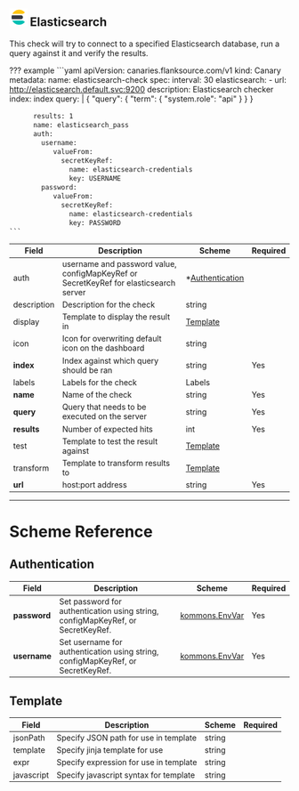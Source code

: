 ## <img src='https://raw.githubusercontent.com/flanksource/flanksource-ui/main/src/icons/elasticsearch.svg' style='height: 32px'/> Elasticsearch

This check will try to connect to a specified Elasticsearch database, run a query against it and verify the results.

??? example
    ```yaml
    apiVersion: canaries.flanksource.com/v1
    kind: Canary
    metadata:
      name: elasticsearch-check
    spec:
      interval: 30
      elasticsearch:
        - url: http://elasticsearch.default.svc:9200
          description: Elasticsearch checker
          index: index
          query: |
            {
            "query": {
                "term": {
                "system.role": "api"
                }
            }
            }
            
          results: 1
          name: elasticsearch_pass
          auth:
            username: 
               valueFrom: 
                 secretKeyRef:
                   name: elasticsearch-credentials
                   key: USERNAME
            password: 
               valueFrom: 
                 secretKeyRef:
                   name: elasticsearch-credentials
                   key: PASSWORD
    ```


| Field | Description | Scheme | Required |
| ----- | ----------- | ------ | -------- |
| auth | username and password value, configMapKeyRef or SecretKeyRef for elasticsearch server | *[Authentication](#authentication) |  |
| description | Description for the check | string |  |
| display | Template to display the result in  | [Template](#template) |  |
| icon | Icon for overwriting default icon on the dashboard | string |  |
| **index** | Index against which query should be ran | string | Yes |
| labels | Labels for the check | Labels |  |
| **name** | Name of the check | string | Yes |
| **query** | Query that needs to be executed on the server | string | Yes |
| **results** | Number of expected hits | int | Yes |
| test | Template to test the result against | [Template](#template) |  |
| transform | Template to transform results to | [Template](#template) |  |
| **url** | host:port address | string | Yes |

---
# Scheme Reference
## Authentication

| Field | Description | Scheme | Required |
| ----- | ----------- | ------ | -------- |
| **password** | Set password for authentication using string, configMapKeyRef, or SecretKeyRef. | [kommons.EnvVar](https://pkg.go.dev/github.com/flanksource/kommons#EnvVar) | Yes |
| **username** | Set username for authentication using string, configMapKeyRef, or SecretKeyRef. | [kommons.EnvVar](https://pkg.go.dev/github.com/flanksource/kommons#EnvVar) | Yes | 

## Template

| Field | Description | Scheme | Required |
| ----- | ----------- | ------ | -------- |
| jsonPath | Specify JSON path for use in template| string |  |
| template | Specify jinja template for use | string |  |
| expr | Specify expression for use in template  | string |  |
| javascript | Specify javascript syntax for template | string |  |
